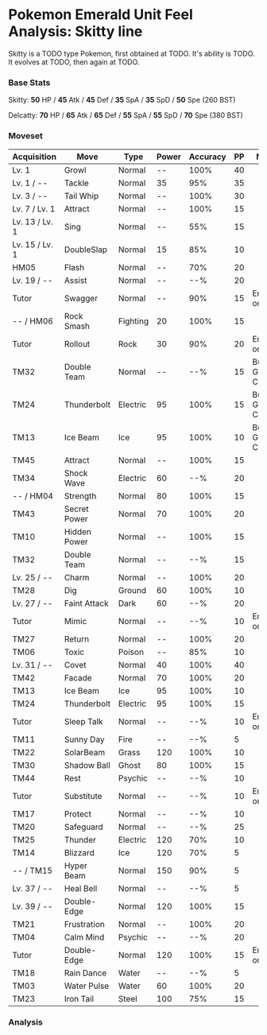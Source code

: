 # Pokemon Emerald Unit Feel Analysis: Skitty line

Skitty is a TODO type Pokemon, first obtained at TODO. It's ability is TODO. It evolves at TODO, then again at TODO.

### Base Stats

Skitty: **50** HP / **45** Atk / **45** Def / **35** SpA / **35** SpD / **50** Spe (260 BST)

Delcatty: **70** HP / **65** Atk / **65** Def / **55** SpA / **55** SpD / **70** Spe (380 BST)

### Moveset

|Acquisition   |Move        |Type    |Power|Accuracy|PP |Notes                    |
|---           |---         |---     |---  |---     |---|---                      |
|Lv. 1         |Growl       |Normal  |--   |100%    |40 |                         |
|Lv. 1 / --    |Tackle      |Normal  |35   |95%     |35 |                         |
|Lv. 3 / --    |Tail Whip   |Normal  |--   |100%    |30 |                         |
|Lv. 7 / Lv. 1 |Attract     |Normal  |--   |100%    |15 |                         |
|Lv. 13 / Lv. 1|Sing        |Normal  |--   |55%     |15 |                         |
|Lv. 15 / Lv. 1|DoubleSlap  |Normal  |15   |85%     |10 |                         |
|HM05          |Flash       |Normal  |--   |70%     |20 |                         |
|Lv. 19 / --   |Assist      |Normal  |--   |--%     |20 |                         |
|Tutor         |Swagger     |Normal  |--   |90%     |15 |Emerald only             |
|-- / HM06     |Rock Smash  |Fighting|20   |100%    |15 |                         |
|Tutor         |Rollout     |Rock    |30   |90%     |20 |Emerald only             |
|TM32          |Double Team |Normal  |--   |--%     |15 |Buy at Game Corner       |
|TM24          |Thunderbolt |Electric|95   |100%    |15 |Buy at Game Corner       |
|TM13          |Ice Beam    |Ice     |95   |100%    |10 |Buy at Game Corner       |
|TM45          |Attract     |Normal  |--   |100%    |15 |                         |
|TM34          |Shock Wave  |Electric|60   |--%     |20 |                         |
|-- / HM04     |Strength    |Normal  |80   |100%    |15 |                         |
|TM43          |Secret Power|Normal  |70   |100%    |20 |                         |
|TM10          |Hidden Power|Normal  |--   |100%    |15 |                         |
|TM32          |Double Team |Normal  |--   |--%     |15 |                         |
|Lv. 25 / --   |Charm       |Normal  |--   |100%    |20 |                         |
|TM28          |Dig         |Ground  |60   |100%    |10 |                         |
|Lv. 27 / --   |Faint Attack|Dark    |60   |--%     |20 |                         |
|Tutor         |Mimic       |Normal  |--   |--%     |10 |Emerald only             |
|TM27          |Return      |Normal  |--   |100%    |20 |                         |
|TM06          |Toxic       |Poison  |--   |85%     |10 |                         |
|Lv. 31 / --   |Covet       |Normal  |40   |100%    |40 |                         |
|TM42          |Facade      |Normal  |70   |100%    |20 |                         |
|TM13          |Ice Beam    |Ice     |95   |100%    |10 |                         |
|TM24          |Thunderbolt |Electric|95   |100%    |15 |                         |
|Tutor         |Sleep Talk  |Normal  |--   |--%     |10 |Emerald only             |
|TM11          |Sunny Day   |Fire    |--   |--%     |5  |                         |
|TM22          |SolarBeam   |Grass   |120  |100%    |10 |                         |
|TM30          |Shadow Ball |Ghost   |80   |100%    |15 |                         |
|TM44          |Rest        |Psychic |--   |--%     |10 |                         |
|Tutor         |Substitute  |Normal  |--   |--%     |10 |Emerald only             |
|TM17          |Protect     |Normal  |--   |--%     |10 |                         |
|TM20          |Safeguard   |Normal  |--   |--%     |25 |                         |
|TM25          |Thunder     |Electric|120  |70%     |10 |                         |
|TM14          |Blizzard    |Ice     |120  |70%     |5  |                         |
|-- / TM15     |Hyper Beam  |Normal  |150  |90%     |5  |                         |
|Lv. 37 / --   |Heal Bell   |Normal  |--   |--%     |5  |                         |
|Lv. 39 / --   |Double-Edge |Normal  |120  |100%    |15 |                         |
|TM21          |Frustration |Normal  |--   |100%    |20 |                         |
|TM04          |Calm Mind   |Psychic |--   |--%     |20 |                         |
|Tutor         |Double-Edge |Normal  |120  |100%    |15 |Emerald only             |
|TM18          |Rain Dance  |Water   |--   |--%     |5  |                         |
|TM03          |Water Pulse |Water   |60   |100%    |20 |                         |
|TM23          |Iron Tail   |Steel   |100  |75%     |15 |                         |

### Analysis